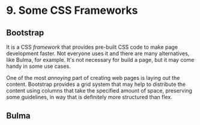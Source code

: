 # 9. Some CSS Frameworks 

## Bootstrap

It is a CSS *framework* that provides pre-built CSS code to make page development faster. Not everyone uses it and there are many alternatives, like Bulma, for example. It's not necessary for build a page, but it may come handy in some use cases.

One of the most *annoying* part of creating web pages is laying out the content. Bootstrap provides a grid system that may help to distribute the content using columns that take the specified amount of space, preserving some guidelines, in way that is definitely more structured than flex.

## Bulma